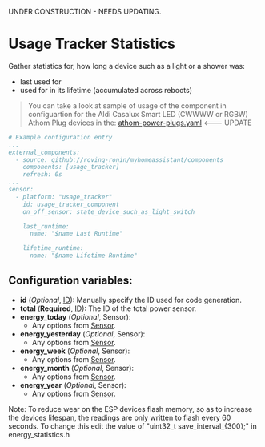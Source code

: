 UNDER CONSTRUCTION - NEEDS UPDATING.

# Usage Tracker Statistics

Gather statistics for, how long a device such as a light or a shower was:
* last used for
* used for in its lifetime (accumulated across reboots)


> You can take a look at sample of usage of the component in configuartion for the Aldi Casalux Smart LED (CWWWW or RGBW) Athom Plug devices in the: [athom-power-plugs.yaml](../../esphome/sensors/athom-power-plugs.yaml)  <--- UPDATE 

```yaml
# Example configuration entry
...
external_components:
  - source: github://roving-ronin/myhomeassistant/components
    components: [usage_tracker]
    refresh: 0s
...
sensor:
  - platform: "usage_tracker"
    id: usage_tracker_component
    on_off_sensor: state_device_such_as_light_switch

    last_runtime:
      name: "$name Last Runtime"

    lifetime_runtime:
      name: "$name Lifetime Runtime"

```

## Configuration variables:
* **id** (*Optional*, [ID](https://esphome.io/guides/configuration-types.html#config-id)): Manually specify the ID used for code generation.
* **total** (**Required**, [ID](https://esphome.io/guides/configuration-types.html#config-id)): The ID of the total power sensor.
* **energy_today** (*Optional*, Sensor):
  * Any options from [Sensor](https://esphome.io/components/sensor/index.html#config-sensor).
* **energy_yesterday** (*Optional*, Sensor):
  * Any options from [Sensor](https://esphome.io/components/sensor/index.html#config-sensor).
* **energy_week** (*Optional*, Sensor):
  * Any options from [Sensor](https://esphome.io/components/sensor/index.html#config-sensor).
* **energy_month** (*Optional*, Sensor):
  * Any options from [Sensor](https://esphome.io/components/sensor/index.html#config-sensor).
* **energy_year** (*Optional*, Sensor):
  * Any options from [Sensor](https://esphome.io/components/sensor/index.html#config-sensor).

Note: To reduce wear on the ESP devices flash memory, so as to increase the devices lifespan, the readings are only written to flash every 60 seconds. To change this edit the value of "uint32_t save_interval_{300};" in energy_statistics.h

